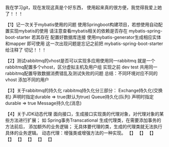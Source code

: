 我在学习git，现在发现这真是个好东西，
使用起来真的很方便，我觉得我爱上她了！！！

【1】记一次关于mybatis使用的问题
    使用Springboot构建项目，若想使用自动配置实现mybatis的使用
    请注意查看mybatis相关的依赖是否存在 mybatis-spring-boot-starter
    若其存在 配置好数据库连接 使用mybatis-generator生成相应实体和mapper 即可使用
    这一次出现问题是忘记之前把 mybatis-spring-boot-starter 给注释了 切记！！！
    
【2】测试rabbitmq的vhost是否可以实现多应用使用同一rabbitmq
    就是一个rabbitmq配置多个vhost，区分虚拟主机及用户组
    实现之前 dev test 共用同一rabbitmq配置导致数据消费错乱及测试失败的问题
    总结：不同环境对应不同的vhost 添加不同的用户
    
【3】关于rabbitmq的持久化
    rabbitmq持久化分三部分：
        Exchange持久化(交换机)
            声明时指定durable => true(默认为true)
        Queue持久化(队列)
            声明时指定durable => true
        Message持久化(消息)
        
 【4】关于JDK动态代理
      面向接口，生成接口实现类的代理对象，对代理对象的某些方法进行扩展；
      如 Spring事务Transcational 生成代理类，在需要添加事务的方法前后，
      添加额外的业务逻辑；
      无具体要代理的类，生成的代理类就无法执行具体的业务逻辑。
      动态代理：增强类或增强方法的一种实现。
 【】
 【】
 【】
 【】
 【】
 【】
 【】
 【】
 
        